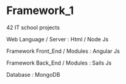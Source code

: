 # Framework_1
42 IT school projects

Web Language / Server         : Html / Node Js 

Framework Front_End / Modules : Angular Js

Framework Back_End / Modules  : Sails Js

Database                      : MongoDB
